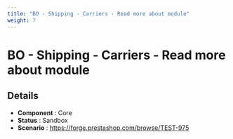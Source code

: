 ```yaml
---
title: "BO - Shipping - Carriers - Read more about module"
weight: 7
---
```


# BO - Shipping - Carriers - Read more about module
## Details
* **Component** : Core
* **Status** : Sandbox
* **Scenario** : https://forge.prestashop.com/browse/TEST-975

